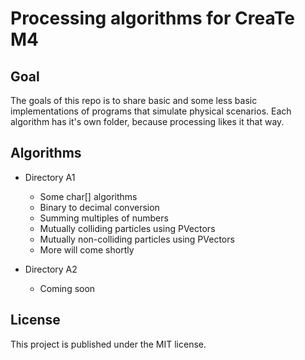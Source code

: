 # Processing algorithms for CreaTe M4

## Goal

The goals of this repo is to share basic and some less basic implementations of programs that simulate physical scenarios.
Each algorithm has it's own folder, because processing likes it that way. 

## Algorithms

* Directory A1 
  * Some char\[\] algorithms 
  * Binary to decimal conversion
  * Summing multiples of numbers
  * Mutually colliding particles using PVectors
  * Mutually non-colliding particles using PVectors
  * More will come shortly

* Directory A2 
  * Coming soon


## License

This project is published under the MIT license.


